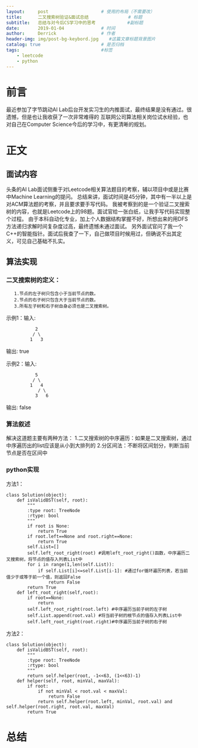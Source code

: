 ```yaml
---
layout:     post                    # 使用的布局（不需要改）
title:      二叉搜索树验证&面试总结               # 标题 
subtitle:   总结与对今后CS学习中的思考            #副标题
date:       2019-01-04              # 时间
author:     Derrick                 # 作者
header-img: img/post-bg-keybord.jpg    #这篇文章标题背景图片
catalog: true                       # 是否归档
tags:                               #标签
    - leetcode
    - python
---
```

# 前言
   最近参加了字节跳动AI Lab后台开发实习生的内推面试，最终结果是没有通过。很遗憾，但是也让我收获了一次非常难得的
   互联网公司算法相关岗位试水经验，也对自己在Computer Science今后的学习中，有更清晰的规划。
# 正文
## 面试内容
头条的AI Lab面试侧重于对Leetcode相关算法题目的考察，辅以项目中或是比赛中Machine Learning的提问。
总结来讲，面试时间是45分钟，其中有一半以上是对ACM算法题的考察，并且要求要手写代码。
我被考察到的是一个验证二叉搜索树的内容，也就是Leetcode上的98题。面试官给一张白纸，让我手写代码实现整个过程。
由于本科自动化专业，加上个人数据结构掌握不好，所想出来的用DFS方法递归求解时间复杂度过高，最终遗憾未通过面试。
另外面试官问了我一个C++的智能指针。面试后我查了一下，自己做项目时候用过，但确说不出其定义，可见自己基础不扎实。
## 算法实现
### 二叉搜索树的定义：
       1.节点的左子树只包含小于当前节点的数。
       2.节点的右子树只包含大于当前节点的数。
       3.所有左子树和右子树自身必须也是二叉搜索树。
  示例1：输入:
  
               2
              / \
             1   3       
             
  输出: true
  
  示例2：输入:  
  
               5
              / \
             1   4
                / \
               3   6   
               
  输出: false
### 算法叙述
  解决这道题主要有两种方法：
          1.二叉搜索树的中序遍历：如果是二叉搜索树，通过中序遍历出的list应该是从小到大排列的
          2.分区间法：不断将区间划分，判断当前节点是否在区间中
### python实现
方法1：

    class Solution(object):
        def isValidBST(self, root):
            """
            :type root: TreeNode
            :rtype: bool
            """
            if root is None:
                return True
            if root.left==None and root.right==None:
                return True             
            self.List=[]
            self.left_root_right(root) #调用left_root_right()函数，中序遍历二叉搜索树，将节点的值存入列表List中
            for i in range(1,len(self.List)):
                if self.List[i]<=self.List[i-1]: #通过for循环遍历列表，若当前值少于或等于前一个值，则返回False
                    return False
            return True    
        def left_root_right(self,root):
            if root==None:
                return         
            self.left_root_right(root.left) #中序遍历当前子树的左子树
            self.List.append(root.val) #将当前子树的根节点的值存入列表List中
            self.left_root_right(root.right)#中序遍历当前子树的右子树
        
方法2：

    class Solution(object):
        def isValidBST(self, root):
            """
            :type root: TreeNode
            :rtype: bool
            """
            return self.helper(root, -1<<63, (1<<63)-1)    
        def helper(self, root, minVal, maxVal):
            if root:
                if not minVal < root.val < maxVal:
                    return False
                return self.helper(root.left, minVal, root.val) and self.helper(root.right, root.val, maxVal)
            return True

# 总结
